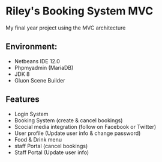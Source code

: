 # Riley's Booking System MVC
My final year project using the MVC architecture

## Environment:
* Netbeans IDE 12.0
* Phpmyadmin (MariaDB)
* JDK 8
* Gluon Scene Builder

## Features
* Login System
* Booking System (create & cancel bookings)
* Scocial media integration (follow on Facebook or Twitter)
* User profile (Update user info & change password)
* Food & Drink menu
* staff Portal (cancel bookings)
* Staff Portal (Update user info)
